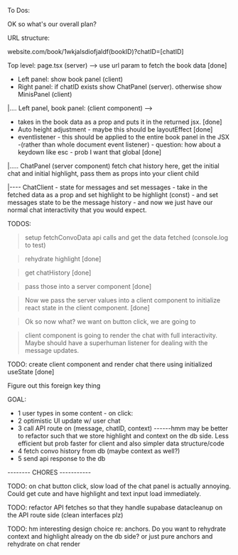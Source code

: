 To Dos:

OK so what's our overall plan?

URL structure:

website.com/book/1wkjalsdiofjaldf(bookID)?chatID=[chatID]

Top level: page.tsx (server)
--> use url param to fetch the book data [done]

- Left panel: show book panel (client)
- Right panel: if chatID exists show ChatPanel (server). otherwise show MinisPanel (client)

|.... Left panel, book panel: (client component) -->

- takes in the book data as a prop and puts it in the returned jsx. [done]
- Auto height adjustment - maybe this should be layoutEffect [done]
- eventlistener - this should be applied to the entire book panel in the JSX -(rather than whole document event listener) - question: how about a keydown like esc - prob I want that global [done]

|..... ChatPanel (server component)
fetch chat history here, get the initial chat and initial highlight, pass them as props into your client child

|---- ChatClient - state for messages and set messages - take in the fetched data as a prop and set highlight to be highlight (const) - and set messages state to be the message history - and now we just have our normal chat interactivity that you would expect.

TODOS:

> setup fetchConvoData api calls and get the data fetched (console.log to test)

> rehydrate highlight [done]

> get chatHistory [done]

> pass those into a server component [done]

> Now we pass the server values into a client component to initialize react state in the client component. [done]

> Ok so now what? we want on button click, we are going to

> client component is going to render the chat with full interactivity. Maybe should have a superhuman listener for dealing with the message updates.

TODO: create client component and render chat there using initialized useState [done]

Figure out this foreign key thing

GOAL:

- 1 user types in some content - on click:
- 2 optimistic UI update w/ user chat
- 3 call API route on (message, chatID, context)
  ------hmm may be better to refactor such that we store highlight and context on the db side. Less efficient but prob faster for client and also simpler data structure/code
- 4 fetch convo history from db (maybe context as well?)
- 5 send api response to the db

-------- CHORES -----------

TODO: on chat button click, slow load of the chat panel is actually annoying. Could get cute and have highlight and text input load immediately.

TODO: refactor API fetches so that they handle supabase datacleanup on the API route side (clean interfaces plz)

TODO: hm interesting design choice re: anchors. Do you want to rehydrate context and highlight already on the db side? or just pure anchors and rehydrate on chat render

